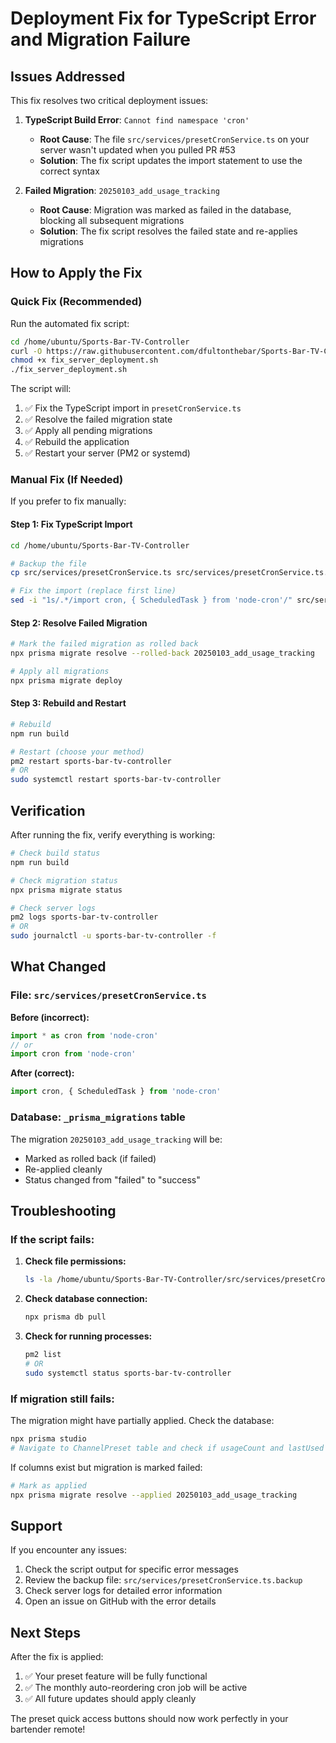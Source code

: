 # Deployment Fix for TypeScript Error and Migration Failure

## Issues Addressed

This fix resolves two critical deployment issues:

1. **TypeScript Build Error**: `Cannot find namespace 'cron'`
   - **Root Cause**: The file `src/services/presetCronService.ts` on your server wasn't updated when you pulled PR #53
   - **Solution**: The fix script updates the import statement to use the correct syntax

2. **Failed Migration**: `20250103_add_usage_tracking`
   - **Root Cause**: Migration was marked as failed in the database, blocking all subsequent migrations
   - **Solution**: The fix script resolves the failed state and re-applies migrations

## How to Apply the Fix

### Quick Fix (Recommended)

Run the automated fix script:

```bash
cd /home/ubuntu/Sports-Bar-TV-Controller
curl -O https://raw.githubusercontent.com/dfultonthebar/Sports-Bar-TV-Controller/fix/server-deployment-issues/fix_server_deployment.sh
chmod +x fix_server_deployment.sh
./fix_server_deployment.sh
```

The script will:
1. ✅ Fix the TypeScript import in `presetCronService.ts`
2. ✅ Resolve the failed migration state
3. ✅ Apply all pending migrations
4. ✅ Rebuild the application
5. ✅ Restart your server (PM2 or systemd)

### Manual Fix (If Needed)

If you prefer to fix manually:

#### Step 1: Fix TypeScript Import

```bash
cd /home/ubuntu/Sports-Bar-TV-Controller

# Backup the file
cp src/services/presetCronService.ts src/services/presetCronService.ts.backup

# Fix the import (replace first line)
sed -i "1s/.*/import cron, { ScheduledTask } from 'node-cron'/" src/services/presetCronService.ts
```

#### Step 2: Resolve Failed Migration

```bash
# Mark the failed migration as rolled back
npx prisma migrate resolve --rolled-back 20250103_add_usage_tracking

# Apply all migrations
npx prisma migrate deploy
```

#### Step 3: Rebuild and Restart

```bash
# Rebuild
npm run build

# Restart (choose your method)
pm2 restart sports-bar-tv-controller
# OR
sudo systemctl restart sports-bar-tv-controller
```

## Verification

After running the fix, verify everything is working:

```bash
# Check build status
npm run build

# Check migration status
npx prisma migrate status

# Check server logs
pm2 logs sports-bar-tv-controller
# OR
sudo journalctl -u sports-bar-tv-controller -f
```

## What Changed

### File: `src/services/presetCronService.ts`

**Before (incorrect):**
```typescript
import * as cron from 'node-cron'
// or
import cron from 'node-cron'
```

**After (correct):**
```typescript
import cron, { ScheduledTask } from 'node-cron'
```

### Database: `_prisma_migrations` table

The migration `20250103_add_usage_tracking` will be:
- Marked as rolled back (if failed)
- Re-applied cleanly
- Status changed from "failed" to "success"

## Troubleshooting

### If the script fails:

1. **Check file permissions:**
   ```bash
   ls -la /home/ubuntu/Sports-Bar-TV-Controller/src/services/presetCronService.ts
   ```

2. **Check database connection:**
   ```bash
   npx prisma db pull
   ```

3. **Check for running processes:**
   ```bash
   pm2 list
   # OR
   sudo systemctl status sports-bar-tv-controller
   ```

### If migration still fails:

The migration might have partially applied. Check the database:

```bash
npx prisma studio
# Navigate to ChannelPreset table and check if usageCount and lastUsed columns exist
```

If columns exist but migration is marked failed:
```bash
# Mark as applied
npx prisma migrate resolve --applied 20250103_add_usage_tracking
```

## Support

If you encounter any issues:
1. Check the script output for specific error messages
2. Review the backup file: `src/services/presetCronService.ts.backup`
3. Check server logs for detailed error information
4. Open an issue on GitHub with the error details

## Next Steps

After the fix is applied:
1. ✅ Your preset feature will be fully functional
2. ✅ The monthly auto-reordering cron job will be active
3. ✅ All future updates should apply cleanly

The preset quick access buttons should now work perfectly in your bartender remote!
